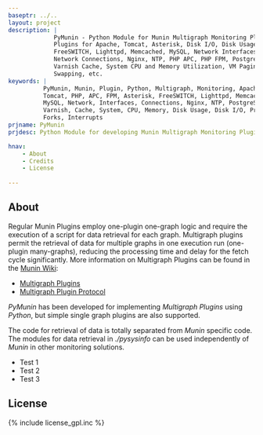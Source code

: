 ```yaml
---
baseptr: ../..
layout: project
description: |
             PyMunin - Python Module for Munin Multigraph Monitoring Plugins. 
             Plugins for Apache, Tomcat, Asterisk, Disk I/O, Disk Usage, 
             FreeSWITCH, Lighttpd, Memcached, MySQL, Network Interfaces, 
             Network Connections, Nginx, NTP, PHP APC, PHP FPM, PostgreSQL, 
             Varnish Cache, System CPU and Memory Utilization, VM Paging and 
             Swapping, etc.
keywords: |
          PyMunin, Munin, Plugin, Python, Multigraph, Monitoring, Apache, 
          Tomcat, PHP, APC, FPM, Asterisk, FreeSWITCH, Lighttpd, Memcached, 
          MySQL, Network, Interfaces, Connections, Nginx, NTP, PostgreSQL, 
          Varnish, Cache, System, CPU, Memory, Disk Usage, Disk I/O, Processes, 
          Forks, Interrupts
prjname: PyMunin
prjdesc: Python Module for developing Munin Multigraph Monitoring Plugins

hnav:
    - About
    - Credits
    - License
	
---
```



About
-----

Regular Munin Plugins employ one-plugin one-graph logic and require the 
execution of a script for data retrieval for each graph. Multigraph plugins 
permit the retrieval of data for multiple graphs in one execution run 
(one-plugin many-graphs), reducing the processing time and delay for the fetch 
cycle significantly. More information on Multigraph Plugins can be found in the 
[Munin Wiki](http://munin-monitoring.org/wiki/):

* [Multigraph Plugins](http://munin-monitoring.org/wiki/MultigraphSampleOutput)
* [Multigraph Plugin Protocol](http://munin-monitoring.org/wiki/protocol-multigraph)
	    
_PyMunin_ has been developed for implementing _Multigraph Plugins_ using 
_Python_, but simple single graph plugins are also supported.
		
The code for retrieval of data is totally separated from _Munin_ specific code. 
The modules for data retrieval in _./pysysinfo_ can be used independently of 
_Munin_ in other monitoring solutions.

* Test 1
* Test 2
* Test 3


License
-------

{% include license_gpl.inc %}